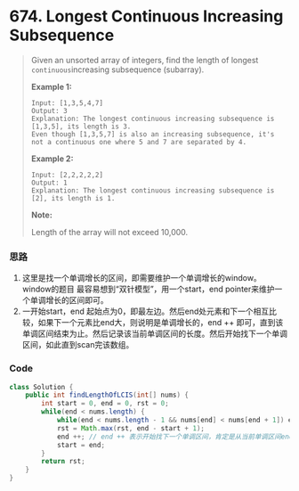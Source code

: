 # 674. Longest Continuous Increasing Subsequence

> Given an unsorted array of integers, find the length of longest `continuous`increasing subsequence \(subarray\).
>
> **Example 1:**
>
> ```
> Input: [1,3,5,4,7]
> Output: 3
> Explanation: The longest continuous increasing subsequence is [1,3,5], its length is 3. 
> Even though [1,3,5,7] is also an increasing subsequence, it's not a continuous one where 5 and 7 are separated by 4.
> ```
>
> **Example 2:**
>
> ```
> Input: [2,2,2,2,2]
> Output: 1
> Explanation: The longest continuous increasing subsequence is [2], its length is 1.
> ```
>
> **Note:**
>
> Length of the array will not exceed 10,000.

### 思路

1. 这里是找一个单调增长的区间，即需要维护一个单调增长的window。window的题目 最容易想到“双针模型”，用一个start，end pointer来维护一个单调增长的区间即可。
2. 一开始start，end 起始点为0，即最左边。然后end处元素和下一个相互比较，如果下一个元素比end大，则说明是单调增长的，end ++ 即可，直到该单调区间结束为止。然后记录该当前单调区间的长度。然后开始找下一个单调区间，如此直到scan完该数组。

### Code

```java
class Solution {
    public int findLengthOfLCIS(int[] nums) {
        int start = 0, end = 0, rst = 0;
        while(end < nums.length) {
            while(end < nums.length - 1 && nums[end] < nums[end + 1]) end ++;
            rst = Math.max(rst, end - start + 1);
            end ++; // end ++ 表示开始找下一个单调区间，肯定是从当前单调区间end的下一个元素开始的
            start = end;
        }
        return rst;
    }
}
```



